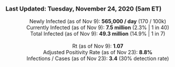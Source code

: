 ### Last Updated: Tuesday, November 24, 2020 (5am ET)
<p align="center">
Newly Infected (as of Nov 9): <b>565,000 / day</b> 
(170 / 100k)<br>
Currently Infected (as of Nov 9): <b>7.5 million</b> 
(2.3% | 1 in 40)<br>
Total Infected (as of Nov 9): <b>49.3 million</b> 
(14.9% | 1 in 7)<br>
<br>
Rt (as of Nov 9): <b>1.07</b><br>
Adjusted Positivity Rate (as of Nov 23): <b>8.8%</b><br>
Infections / Cases (as of Nov 23): <b>3.4</b> (30% detection rate)</p>
